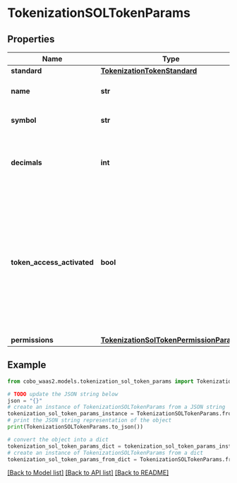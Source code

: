 # TokenizationSOLTokenParams


## Properties

Name | Type | Description | Notes
------------ | ------------- | ------------- | -------------
**standard** | [**TokenizationTokenStandard**](TokenizationTokenStandard.md) |  | 
**name** | **str** | The name of the token. | 
**symbol** | **str** | The symbol of the token. | 
**decimals** | **int** | The number of decimals for the token (0-18). | 
**token_access_activated** | **bool** | Whether the allowlist feature is activated for the token. When activated, only addresses in the allowlist can perform token operations. | [optional] [default to False]
**permissions** | [**TokenizationSolTokenPermissionParams**](TokenizationSolTokenPermissionParams.md) |  | [optional] 

## Example

```python
from cobo_waas2.models.tokenization_sol_token_params import TokenizationSOLTokenParams

# TODO update the JSON string below
json = "{}"
# create an instance of TokenizationSOLTokenParams from a JSON string
tokenization_sol_token_params_instance = TokenizationSOLTokenParams.from_json(json)
# print the JSON string representation of the object
print(TokenizationSOLTokenParams.to_json())

# convert the object into a dict
tokenization_sol_token_params_dict = tokenization_sol_token_params_instance.to_dict()
# create an instance of TokenizationSOLTokenParams from a dict
tokenization_sol_token_params_from_dict = TokenizationSOLTokenParams.from_dict(tokenization_sol_token_params_dict)
```
[[Back to Model list]](../README.md#documentation-for-models) [[Back to API list]](../README.md#documentation-for-api-endpoints) [[Back to README]](../README.md)


